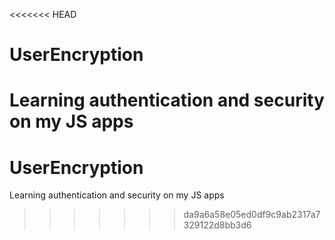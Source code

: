 <<<<<<< HEAD
# UserEncryption
Learning authentication and security on my JS apps
=======
# UserEncryption
Learning authentication and security on my JS apps
>>>>>>> da9a6a58e05ed0df9c9ab2317a7329122d8bb3d6
